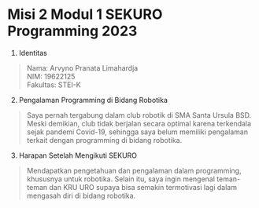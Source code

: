 # Misi 2 Modul 1 SEKURO Programming 2023
1. Identitas
  > Nama: Arvyno Pranata Limahardja <br>
   NIM: 19622125 <br>
  Fakultas: STEI-K
  
2. Pengalaman Programming di Bidang Robotika<br>
  > Saya pernah tergabung dalam club robotik di SMA Santa Ursula BSD. Meski demikian, club tidak berjalan secara optimal karena terkendala sejak pandemi Covid-19, sehingga saya belum memiliki pengalaman terkait dengan programming di bidang robotika.
 
3. Harapan Setelah Mengikuti SEKURO<br>
  > Mendapatkan pengetahuan dan pengalaman dalam programming, khususnya untuk robotika. Selain itu, saya ingin mengenal teman-teman dan KRU URO supaya bisa semakin termotivasi lagi dalam mengasah diri di bidang robotika.
